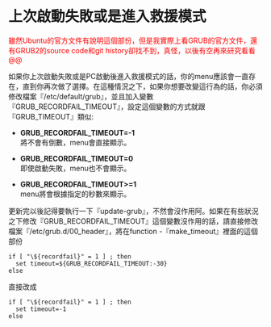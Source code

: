 # 上次啟動失敗或是進入救援模式

<font color="red">雖然Ubuntu的官方文件有說明這個部份，但是我實際上看GRUB的官方文件，還有GRUB2的source code和git history卻找不到，真怪，以後有空再來研究看看@@</font>

如果你上次啟動失敗或是PC啟動後進入救援模式的話，你的menu應該會一直存在，直到你再次做了選擇。在這種情況之下，如果你想要改變這行為的話，你必須修改檔案『/etc/default/grub』，並且加入變數『GRUB_RECORDFAIL_TIMEOUT』，設定這個變數的方式就跟『GRUB_TIMEOUT』類似:

- **GRUB_RECORDFAIL_TIMEOUT=-1**<br>
將不會有倒數，menu會直接顯示。

- **GRUB_RECORDFAIL_TIMEOUT=0**<br>
即使啟動失敗，menu也不會顯示。

- **GRUB_RECORDFAIL_TIMEOUT>=1**<br>
menu將會根據指定的秒數來顯示。

更新完以後記得要執行一下『update-grub』，不然會沒作用阿。如果在有些狀況之下修改『GRUB_RECORDFAIL_TIMEOUT』這個變數沒作用的話，請直接修改檔案『/etc/grub.d/00_header』，將在function -『make_timeout』裡面的這個部份
```
if [ "\${recordfail}" = 1 ] ; then
  set timeout=${GRUB_RECORDFAIL_TIMEOUT:-30}
else
```
直接改成
```
if [ "\${recordfail}" = 1 ] ; then
  set timeout=-1
else
```


